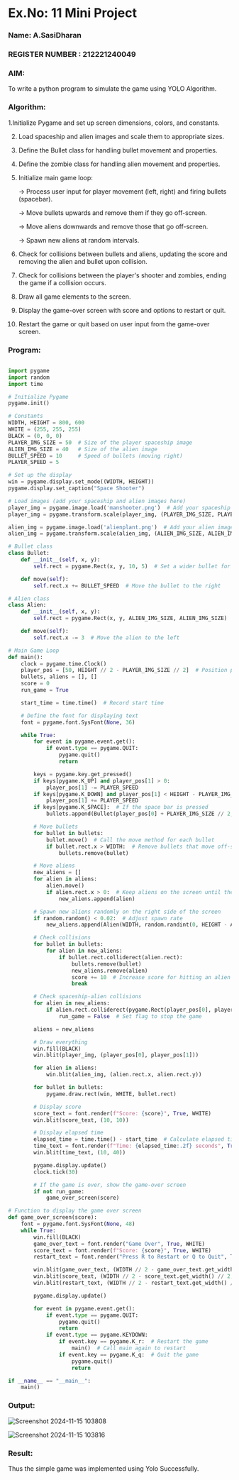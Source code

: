 # Ex.No: 11  Mini Project 
### Name: A.SasiDharan
### REGISTER NUMBER : 212221240049

### AIM: 
To write a python program to simulate the game using YOLO Algorithm.
### Algorithm:
1.Initialize Pygame and set up screen dimensions, colors, and constants.

2. Load spaceship and alien images and scale them to appropriate sizes.

3. Define the Bullet class for handling bullet movement and properties.

4. Define the zombie class for handling alien movement and properties.

5. Initialize main game loop:

    -> Process user input for player movement (left, right) and firing bullets (spacebar).

    -> Move bullets upwards and remove them if they go off-screen.

    -> Move aliens downwards and remove those that go off-screen.

    -> Spawn new aliens at random intervals.

7. Check for collisions between bullets and aliens, updating the score and removing the alien and bullet upon collision.

8. Check for collisions between the player's shooter and zombies, ending the game if a collision occurs.

9. Draw all game elements to the screen.

10. Display the game-over screen with score and options to restart or quit.

11. Restart the game or quit based on user input from the game-over screen.

### Program:
```python

import pygame
import random
import time

# Initialize Pygame
pygame.init()

# Constants
WIDTH, HEIGHT = 800, 600
WHITE = (255, 255, 255)
BLACK = (0, 0, 0)
PLAYER_IMG_SIZE = 50  # Size of the player spaceship image
ALIEN_IMG_SIZE = 40   # Size of the alien image
BULLET_SPEED = 10     # Speed of bullets (moving right)
PLAYER_SPEED = 5

# Set up the display
win = pygame.display.set_mode((WIDTH, HEIGHT))
pygame.display.set_caption("Space Shooter")

# Load images (add your spaceship and alien images here)
player_img = pygame.image.load('manshooter.png')  # Add your spaceship image path here
player_img = pygame.transform.scale(player_img, (PLAYER_IMG_SIZE, PLAYER_IMG_SIZE))

alien_img = pygame.image.load('alienplant.png')  # Add your alien image path here
alien_img = pygame.transform.scale(alien_img, (ALIEN_IMG_SIZE, ALIEN_IMG_SIZE))

# Bullet class
class Bullet:
    def __init__(self, x, y):
        self.rect = pygame.Rect(x, y, 10, 5)  # Set a wider bullet for horizontal shooting

    def move(self):
        self.rect.x += BULLET_SPEED  # Move the bullet to the right

# Alien class
class Alien:
    def __init__(self, x, y):
        self.rect = pygame.Rect(x, y, ALIEN_IMG_SIZE, ALIEN_IMG_SIZE)

    def move(self):
        self.rect.x -= 3  # Move the alien to the left

# Main Game Loop
def main():
    clock = pygame.time.Clock()
    player_pos = [50, HEIGHT // 2 - PLAYER_IMG_SIZE // 2]  # Position player in top-left corner
    bullets, aliens = [], []
    score = 0
    run_game = True

    start_time = time.time()  # Record start time

    # Define the font for displaying text
    font = pygame.font.SysFont(None, 36)

    while True:
        for event in pygame.event.get():
            if event.type == pygame.QUIT:
                pygame.quit()
                return

        keys = pygame.key.get_pressed()
        if keys[pygame.K_UP] and player_pos[1] > 0:
            player_pos[1] -= PLAYER_SPEED
        if keys[pygame.K_DOWN] and player_pos[1] < HEIGHT - PLAYER_IMG_SIZE:
            player_pos[1] += PLAYER_SPEED
        if keys[pygame.K_SPACE]:  # If the space bar is pressed
            bullets.append(Bullet(player_pos[0] + PLAYER_IMG_SIZE // 2, player_pos[1] + PLAYER_IMG_SIZE // 2))

        # Move bullets
        for bullet in bullets:
            bullet.move()  # Call the move method for each bullet
            if bullet.rect.x > WIDTH:  # Remove bullets that move off-screen (right side)
                bullets.remove(bullet)

        # Move aliens
        new_aliens = []
        for alien in aliens:
            alien.move()
            if alien.rect.x > 0:  # Keep aliens on the screen until they go off the left side
                new_aliens.append(alien)

        # Spawn new aliens randomly on the right side of the screen
        if random.random() < 0.02:  # Adjust spawn rate
            new_aliens.append(Alien(WIDTH, random.randint(0, HEIGHT - ALIEN_IMG_SIZE)))

        # Check collisions
        for bullet in bullets:
            for alien in new_aliens:
                if bullet.rect.colliderect(alien.rect):
                    bullets.remove(bullet)
                    new_aliens.remove(alien)
                    score += 10  # Increase score for hitting an alien
                    break

        # Check spaceship-alien collisions
        for alien in new_aliens:
            if alien.rect.colliderect(pygame.Rect(player_pos[0], player_pos[1], PLAYER_IMG_SIZE, PLAYER_IMG_SIZE)):
                run_game = False  # Set flag to stop the game

        aliens = new_aliens

        # Draw everything
        win.fill(BLACK)
        win.blit(player_img, (player_pos[0], player_pos[1]))

        for alien in aliens:
            win.blit(alien_img, (alien.rect.x, alien.rect.y))

        for bullet in bullets:
            pygame.draw.rect(win, WHITE, bullet.rect)

        # Display score
        score_text = font.render(f"Score: {score}", True, WHITE)
        win.blit(score_text, (10, 10))

        # Display elapsed time
        elapsed_time = time.time() - start_time  # Calculate elapsed time
        time_text = font.render(f"Time: {elapsed_time:.2f} seconds", True, WHITE)
        win.blit(time_text, (10, 40))

        pygame.display.update()
        clock.tick(30)

        # If the game is over, show the game-over screen
        if not run_game:
            game_over_screen(score)

# Function to display the game over screen
def game_over_screen(score):
    font = pygame.font.SysFont(None, 48)
    while True:
        win.fill(BLACK)
        game_over_text = font.render("Game Over", True, WHITE)
        score_text = font.render(f"Score: {score}", True, WHITE)
        restart_text = font.render("Press R to Restart or Q to Quit", True, WHITE)

        win.blit(game_over_text, (WIDTH // 2 - game_over_text.get_width() // 2, HEIGHT // 2 - 60))
        win.blit(score_text, (WIDTH // 2 - score_text.get_width() // 2, HEIGHT // 2))
        win.blit(restart_text, (WIDTH // 2 - restart_text.get_width() // 2, HEIGHT // 2 + 40))

        pygame.display.update()

        for event in pygame.event.get():
            if event.type == pygame.QUIT:
                pygame.quit()
                return
            if event.type == pygame.KEYDOWN:
                if event.key == pygame.K_r:  # Restart the game
                    main()  # Call main again to restart
                if event.key == pygame.K_q:  # Quit the game
                    pygame.quit()
                    return

if __name__ == "__main__":
    main()

```
### Output:


![Screenshot 2024-11-15 103808](https://github.com/user-attachments/assets/df46b1f2-6480-4e18-9704-7e18afa3db13)


![Screenshot 2024-11-15 103816](https://github.com/user-attachments/assets/d397ed66-9f1c-4625-b838-5952babbe7ba)


### Result:
Thus the simple  game was implemented using Yolo Successfully.
